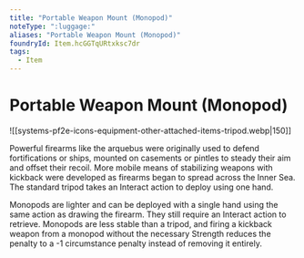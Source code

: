 ```yaml
---
title: "Portable Weapon Mount (Monopod)"
noteType: ":luggage:"
aliases: "Portable Weapon Mount (Monopod)"
foundryId: Item.hcGGTqURtxksc7dr
tags:
  - Item
---
```


# Portable Weapon Mount (Monopod)
![[systems-pf2e-icons-equipment-other-attached-items-tripod.webp|150]]

Powerful firearms like the arquebus were originally used to defend fortifications or ships, mounted on casements or pintles to steady their aim and offset their recoil. More mobile means of stabilizing weapons with kickback were developed as firearms began to spread across the Inner Sea. The standard tripod takes an Interact action to deploy using one hand.

Monopods are lighter and can be deployed with a single hand using the same action as drawing the firearm. They still require an Interact action to retrieve. Monopods are less stable than a tripod, and firing a kickback weapon from a monopod without the necessary Strength reduces the penalty to a -1 circumstance penalty instead of removing it entirely.
